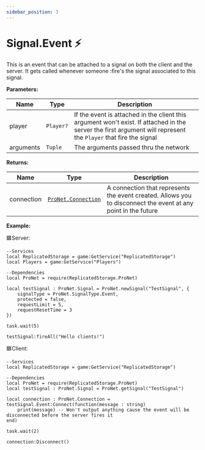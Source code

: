 ```yaml
---
sidebar_position: 3
---
```


# Signal.Event ⚡

This is an event that can be attached to a signal on both the client and the server. It gets called whenever someone :fire's the signal associated to this signal.

**Parameters:**

| Name     |Type      | Description                                     |
|----------|----------|-------------------------------------------------|
|player |``Player?`` | If the event is attached in the client this argument won't exist. If attached in the server the first argument will represent the ``Player`` that fire the signal |
|arguments|``Tuple``| The arguments passed thru the network|

**Returns:**

| Name      | Type                 | Description |
|-----------|----------------------|---------|
|connection |[``ProNet.Connection``](#pronetconnection) | A connection that represents the event created. Allows you to disconnect the event at any point in the future|

**Example:**

🟩Server:
```luau
--Services
local ReplicatedStorage = game:GetService("ReplicatedStorage")
local Players = game:GetService("Players")

--Dependencies
local ProNet = require(ReplicatedStorage.ProNet)

local testSignal : ProNet.Signal = ProNet.newSignal("TestSignal", {
    signalType = ProNet.SignalType.Event,
    protected = false,
    requestLimit = 5,
    requestResetTime = 3
})

task.wait(5)

testSignal:fireAll("Hello clients!")
```

🟦Client:
```luau
--Services
local ReplicatedStorage = game:GetService("ReplicatedStorage")

--Dependencies
local ProNet = require(ReplicatedStorage.ProNet)
local testSignal : ProNet.Signal = ProNet.getSignal("TestSignal")

local connection : ProNet.Connection = testSignal.Event:Connect(function(message : string)
    print(message) -- Won't output anything cause the event will be disconnected before the server fires it
end)

task.wait(2)

connection:Disconnect()

```